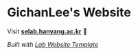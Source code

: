 
# GichanLee's Website

Visit **[selab.hanyang.ac.kr](http://selab.hanyang.ac.kr)** 🚀

_Built with [Lab Website Template](https://greene-lab.gitbook.io/lab-website-template-docs)_
